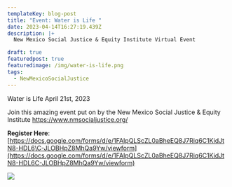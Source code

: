 ```yaml
---
templateKey: blog-post
title: "Event: Water is Life "
date: 2023-04-14T16:27:19.439Z
description: |+
  New Mexico Social Justice & Equity Institute Virtual Event

draft: true
featuredpost: true
featuredimage: /img/water-is-life.png
tags:
  - NewMexicoSocialJustice
---
```

Water is Life
April 21st, 2023

J﻿oin this amazing event put on by the New Mexico Social Justice & Equity Institute https://www.nmsocialjustice.org/

**R﻿egister Here**: [https://docs.google.com/forms/d/e/1FAIpQLScZL0aBheEQ8J7Riq6C1KidJtN8-HDL6\C-JLOBHpZ8MhQa9Yw/viewform](https://docs.google.com/forms/d/e/1FAIpQLScZL0aBheEQ8J7Riq6C1KidJtN8-HDL6C-JLOBHpZ8MhQa9Yw/viewform)

![](/img/water-is-life.png)